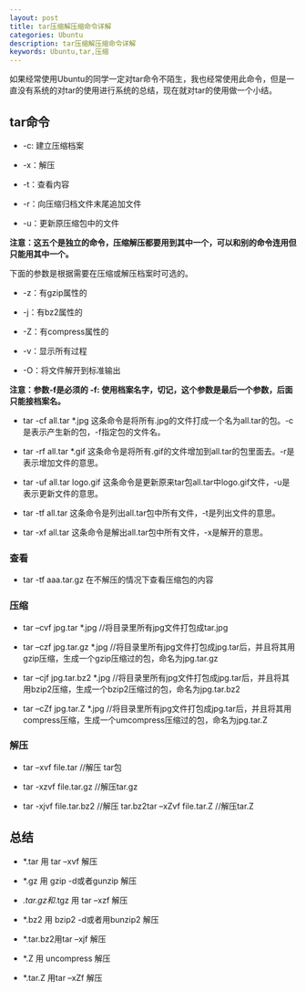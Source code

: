 ```yaml
---
layout: post
title: tar压缩解压缩命令详解
categories: Ubuntu
description: tar压缩解压缩命令详解
keywords: Ubuntu,tar,压缩
---
```


如果经常使用Ubuntu的同学一定对tar命令不陌生，我也经常使用此命令，但是一直没有系统的对tar的使用进行系统的总结，现在就对tar的使用做一个小结。

## tar命令

- -c: 建立压缩档案 

- -x：解压

- -t：查看内容

- -r：向压缩归档文件末尾追加文件

- -u：更新原压缩包中的文件

**注意：这五个是独立的命令，压缩解压都要用到其中一个，可以和别的命令连用但只能用其中一个。**


下面的参数是根据需要在压缩或解压档案时可选的。

- -z：有gzip属性的

- -j：有bz2属性的

- -Z：有compress属性的

- -v：显示所有过程

- -O：将文件解开到标准输出

**注意：参数-f是必须的 -f: 使用档案名字，切记，这个参数是最后一个参数，后面只能接档案名。**

- tar -cf all.tar *.jpg 这条命令是将所有.jpg的文件打成一个名为all.tar的包。-c是表示产生新的包，-f指定包的文件名。

- tar -rf all.tar *.gif 这条命令是将所有.gif的文件增加到all.tar的包里面去。-r是表示增加文件的意思。 

- tar -uf all.tar logo.gif 这条命令是更新原来tar包all.tar中logo.gif文件，-u是表示更新文件的意思。 

- tar -tf all.tar 这条命令是列出all.tar包中所有文件，-t是列出文件的意思。

- tar -xf all.tar 这条命令是解出all.tar包中所有文件，-x是解开的意思。

### 查看

- tar -tf aaa.tar.gz   在不解压的情况下查看压缩包的内容

### 压缩

- tar –cvf jpg.tar *.jpg //将目录里所有jpg文件打包成tar.jpg

- tar –czf jpg.tar.gz *.jpg //将目录里所有jpg文件打包成jpg.tar后，并且将其用gzip压缩，生成一个gzip压缩过的包，命名为jpg.tar.gz

- tar –cjf jpg.tar.bz2 *.jpg //将目录里所有jpg文件打包成jpg.tar后，并且将其用bzip2压缩，生成一个bzip2压缩过的包，命名为jpg.tar.bz2

- tar –cZf jpg.tar.Z *.jpg   //将目录里所有jpg文件打包成jpg.tar后，并且将其用compress压缩，生成一个umcompress压缩过的包，命名为jpg.tar.Z

### 解压

- tar –xvf file.tar //解压 tar包

- tar -xzvf file.tar.gz //解压tar.gz

- tar -xjvf file.tar.bz2   //解压 tar.bz2tar –xZvf file.tar.Z //解压tar.Z


## 总结

- *.tar 用 tar –xvf 解压

- *.gz 用 gzip -d或者gunzip 解压

- *.tar.gz和*.tgz 用 tar –xzf 解压

- *.bz2 用 bzip2 -d或者用bunzip2 解压

- *.tar.bz2用tar –xjf 解压

- *.Z 用 uncompress 解压

- *.tar.Z 用tar –xZf 解压
